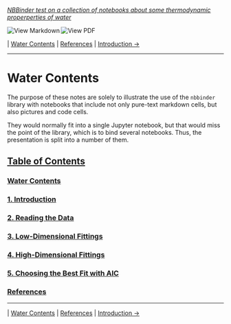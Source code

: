 <!--HEADER-->
[*NBBinder test on a collection of notebooks about some thermodynamic properperties of water*](https://github.com/rmsrosa/nbbinder)

<!--BADGES-->
<a href="https://nbviewer.jupyter.org/github/rmsrosa/nbbinder/blob/master/tests/nb_export_builds/nb_water_md/00.00-Water_Contents.md"><img align="left" src="https://img.shields.io/badge/view-markdown-orange" alt="View Markdown" title="View Markdown"></a><a href="https://nbviewer.jupyter.org/github/rmsrosa/nbbinder/blob/master/tests/nb_export_builds/nb_water_pdf/00.00-Water_Contents.pdf"><img align="left" src="https://img.shields.io/badge/view-pdf-blueviolet" alt="View PDF" title="View PDF"></a>&nbsp;

<!--NAVIGATOR-->
| [Water Contents](00.00-Water_Contents.md) | [References](BA.00-References.md) | [Introduction ->](01.00-Introduction.md)

---


# Water Contents

The purpose of these notes are solely to illustrate the use of the `nbbinder` library with notebooks that include not only pure-text markdown cells, but also pictures and code cells. 

They would normally fit into a single Jupyter notebook, but that would miss the point of the library, which is to bind several notebooks. Thus, the presentation is split into a number of them.

<!--TABLE_OF_CONTENTS-->
## [Table of Contents](#)

### [Water Contents](00.00-Water_Contents.md)

### [1. Introduction](01.00-Introduction.md)

### [2. Reading the Data](02.00-Data.md)

### [3. Low-Dimensional Fittings](03.00-Low_Dim_Fittings.md)

### [4. High-Dimensional Fittings](04.00-High_Dim_Fittings.md)

### [5. Choosing the Best Fit with AIC](05.00-Best_AIC_Fitting.md)

### [References](BA.00-References.md)



<!--NAVIGATOR-->

---
| [Water Contents](00.00-Water_Contents.md) | [References](BA.00-References.md) | [Introduction ->](01.00-Introduction.md)
